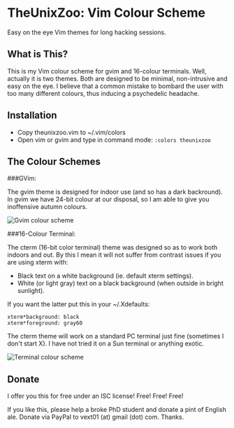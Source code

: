 TheUnixZoo: Vim Colour Scheme
=============================

Easy on the eye Vim themes for long hacking sessions.

What is This?
-------------

This is my Vim colour scheme for gvim and 16-colour terminals. Well,
actually it is two themes.  Both are designed to be minimal,
non-intrusive and easy on the eye. I believe that a common mistake to
bombard the user with too many different colours, thus inducing a
psychedelic headache.

Installation
------------

* Copy theunixzoo.vim to ~/.vim/colors
* Open vim or gvim and type in command mode: `:colors theunixzoo`

The Colour Schemes
------------------

###GVim:

The gvim theme is designed for indoor use (and so has a dark backround).
In gvim we have 24-bit colour at our disposal, so I am able to give you
inoffensive autumn colours.

![Gvim colour scheme](https://raw.github.com/vext01/theunixzoo-vim-colorscheme/master/gvim.png)
  
###16-Colour Terminal:

The cterm (16-bit color terminal) theme was designed so as to work
both indoors and out. By this I mean it will not suffer from contrast
issues if you are using xterm with:

* Black text on a white background (ie. default xterm settings).
* White (or light gray) text on a black background (when outside in
  bright sunlight).
 
If you want the latter put this in your ~/.Xdefaults:

```
xterm*background: black                                                         
xterm*foreground: gray60
```
  
The cterm theme will work on a standard PC terminal just fine (sometimes
I don't start X). I have not tried it on a Sun terminal or anything exotic.

![Terminal colour scheme](https://raw.github.com/vext01/theunixzoo-vim-colorscheme/master/cterm.png)
  
Donate
------

I offer you this for free under an ISC license! Free! Free! Free!

If you like this, please help a broke PhD student and donate a pint of
English ale. Donate via PayPal to  vext01 (at) gmail (dot) com. Thanks.

